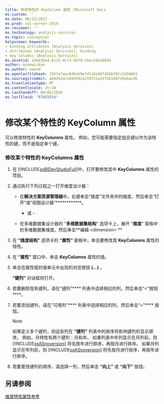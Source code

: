 ```yaml
---
title: 修改特性的 KeyColumn 属性 |Microsoft Docs
ms.custom: ''
ms.date: 06/13/2017
ms.prod: sql-server-2014
ms.reviewer: ''
ms.technology: analysis-services
ms.topic: conceptual
helpviewer_keywords:
- binding attributes [Analysis Services]
- attributes [Analysis Services], binding
- key columns [Analysis Services]
ms.assetid: a2643be4-8123-4cc3-baf9-e5ec54a1669d
author: minewiskan
ms.author: owend
ms.openlocfilehash: 3367a7aec84ba59efd118a56745bb76fc5266061
ms.sourcegitcommit: ad4d92dce894592a259721a1571b1d8736abacdb
ms.translationtype: MT
ms.contentlocale: zh-CN
ms.lasthandoff: 08/04/2020
ms.locfileid: "87693554"
---
```

# <a name="modify-the-keycolumn-property-of-an-attribute"></a>修改某个特性的 KeyColumn 属性
  可以修改特性的 **KeyColumns** 属性。 例如，您可能需要指定组合键以作为该特性的键，而不是指定单个键。  
  
### <a name="to-modify-the-keycolumns-property-of-an-attribute"></a>修改某个特性的 KeyColumns 属性  
  
1.  在 [!INCLUDE[ssBIDevStudioFull](../../includes/ssbidevstudiofull-md.md)]中，打开要修改其中 **KeyColumns** 属性的项目。  
  
2.  通过执行下列过程之一打开维度设计器：  
  
    -   在**解决方案资源管理器**中，右键单击“维度”文件夹中的维度，然后单击“打开”或“视图设计器”************。  
  
         - 或 -  
  
    -   在多维数据集设计器的 "**多维数据集结构**" 选项卡上，展开 "**维度**" 窗格中的多维数据集维度，然后单击**编辑 \<dimension> **  
  
3.  在 **“维度结构”** 选项卡的 **“属性”** 窗格中，单击要修改其 **KeyColumns** 属性的特性。  
  
4.  在 **“属性”** 窗口中，单击 **KeyColumns** 属性的值。  
  
5.  单击在属性框的值单元中出现的浏览按钮 **(...)** 。  
  
     **“键列”** 对话框将打开。  
  
6.  若要删除现有键列，请在“键列”**** 列表中选择相应的列，然后单击“\<”按钮****。  
  
7.  若要添加键列，请在“可用列”**** 列表中选择相应的列，然后单击“>”**** 按钮。  
  
    > [!NOTE]  
    >  如果定义多个键列，则这些列在 **“键列”** 列表中的排序将影响键列的显示顺序。 例如，月特性有两个键列：月和年。 如果列表中年列显示在月列前，则 [!INCLUDE[ssASnoversion](../../includes/ssasnoversion-md.md)] 将先按年进行排序，再按月进行排序。 如果月列显示在年列前，则 [!INCLUDE[ssASnoversion](../../includes/ssasnoversion-md.md)] 将先按月进行排序，再按年进行排序。  
  
8.  若要更改键列的顺序，请选择一列，然后单击 **“向上”** 或 **“向下”** 按钮。  
  
## <a name="see-also"></a>另请参阅  
 [维度特性属性参考](dimension-attribute-properties-reference.md)  
  
  
